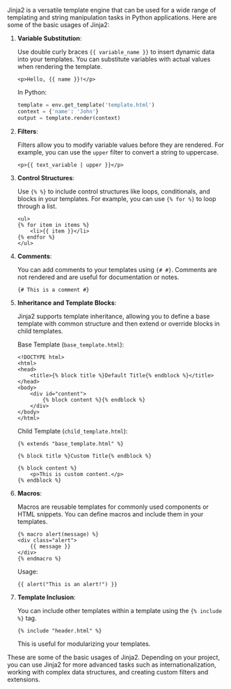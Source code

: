 Jinja2 is a versatile template engine that can be used for a wide range of templating and string manipulation tasks in Python applications. Here are some of the basic usages of Jinja2:

1. **Variable Substitution**:
   
   Use double curly braces `{{ variable_name }}` to insert dynamic data into your templates. You can substitute variables with actual values when rendering the template.

   ```jinja
   <p>Hello, {{ name }}!</p>
   ```

   In Python:
   ```python
   template = env.get_template('template.html')
   context = {'name': 'John'}
   output = template.render(context)
   ```

2. **Filters**:

   Filters allow you to modify variable values before they are rendered. For example, you can use the `upper` filter to convert a string to uppercase.

   ```jinja
   <p>{{ text_variable | upper }}</p>
   ```

3. **Control Structures**:

   Use `{% %}` to include control structures like loops, conditionals, and blocks in your templates. For example, you can use `{% for %}` to loop through a list.

   ```jinja
   <ul>
   {% for item in items %}
       <li>{{ item }}</li>
   {% endfor %}
   </ul>
   ```

4. **Comments**:

   You can add comments to your templates using `{# #}`. Comments are not rendered and are useful for documentation or notes.

   ```jinja
   {# This is a comment #}
   ```

5. **Inheritance and Template Blocks**:

   Jinja2 supports template inheritance, allowing you to define a base template with common structure and then extend or override blocks in child templates.

   Base Template (`base_template.html`):
   ```jinja
   <!DOCTYPE html>
   <html>
   <head>
       <title>{% block title %}Default Title{% endblock %}</title>
   </head>
   <body>
       <div id="content">
           {% block content %}{% endblock %}
       </div>
   </body>
   </html>
   ```

   Child Template (`child_template.html`):
   ```jinja
   {% extends "base_template.html" %}

   {% block title %}Custom Title{% endblock %}

   {% block content %}
       <p>This is custom content.</p>
   {% endblock %}
   ```

6. **Macros**:

   Macros are reusable templates for commonly used components or HTML snippets. You can define macros and include them in your templates.

   ```jinja
   {% macro alert(message) %}
   <div class="alert">
       {{ message }}
   </div>
   {% endmacro %}
   ```

   Usage:
   ```jinja
   {{ alert("This is an alert!") }}
   ```

7. **Template Inclusion**:

   You can include other templates within a template using the `{% include %}` tag.

   ```jinja
   {% include "header.html" %}
   ```

   This is useful for modularizing your templates.

These are some of the basic usages of Jinja2. Depending on your project, you can use Jinja2 for more advanced tasks such as internationalization, working with complex data structures, and creating custom filters and extensions.